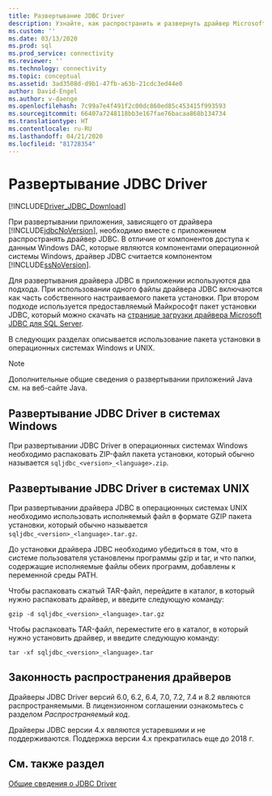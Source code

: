 ```yaml
---
title: Развертывание JDBC Driver
description: Узнайте, как распространить и развернуть драйвер Microsoft JDBC Driver for SQL Server для приложения и какие файлы для этого необходимы.
ms.custom: ''
ms.date: 03/13/2020
ms.prod: sql
ms.prod_service: connectivity
ms.reviewer: ''
ms.technology: connectivity
ms.topic: conceptual
ms.assetid: 3ad3508d-d9b1-47fb-a63b-21cdc3ed44e0
author: David-Engel
ms.author: v-daenge
ms.openlocfilehash: 7c99a7e4f491f2c00dc860ed85c453415f993593
ms.sourcegitcommit: 66407a7248118bb3e167fae76bacaa868b134734
ms.translationtype: HT
ms.contentlocale: ru-RU
ms.lasthandoff: 04/21/2020
ms.locfileid: "81728354"
---
```

# <a name="deploying-the-jdbc-driver"></a>Развертывание JDBC Driver

[!INCLUDE[Driver_JDBC_Download](../../includes/driver_jdbc_download.md)]

При развертывании приложения, зависящего от драйвера [!INCLUDE[jdbcNoVersion](../../includes/jdbcnoversion_md.md)], необходимо вместе с приложением распространять драйвер JDBC. В отличие от компонентов доступа к данным Windows DAC, которые являются компонентами операционной системы Windows, драйвер JDBC считается компонентом [!INCLUDE[ssNoVersion](../../includes/ssnoversion-md.md)].  
  
Для развертывания драйвера JDBC в приложении используются два подхода. При использовании одного файлы драйвера JDBC включаются как часть собственного настраиваемого пакета установки. При втором подходе используется предоставляемый Майкрософт пакет установки JDBC, который можно скачать на [странице загрузки драйвера Microsoft JDBC для SQL Server](download-microsoft-jdbc-driver-for-sql-server.md).  
  
В следующих разделах описывается использование пакета установки в операционных системах Windows и UNIX.  
  
> [!NOTE]  
> Дополнительные общие сведения о развертывании приложений Java см. на веб-сайте Java.  
  
## <a name="deploying-the-jdbc-driver-on-windows-systems"></a>Развертывание JDBC Driver в системах Windows

При развертывании JDBC Driver в операционных системах Windows необходимо распаковать ZIP-файл пакета установки, который обычно называется `sqljdbc_<version>_<language>.zip`.

## <a name="deploying-the-driver-on-unix-systems"></a>Развертывание JDBC Driver в системах UNIX

При развертывании драйвера JDBC в операционных системах UNIX необходимо использовать исполняемый файл в формате GZIP пакета установки, который обычно называется `sqljdbc_<version>_<language>.tar.gz`.  
  
До установки драйвера JDBC необходимо убедиться в том, что в системе пользователя установлены программы gzip и tar, и что папки, содержащие исполняемые файлы обеих программ, добавлены к переменной среды PATH.  
  
Чтобы распаковать сжатый TAR-файл, перейдите в каталог, в который нужно распаковать драйвер, и введите следующую команду:  
  
`gzip -d sqljdbc_<version>_<language>.tar.gz`  
  
Чтобы распаковать TAR-файл, переместите его в каталог, в который нужно установить драйвер, и введите следующую команду:  
  
`tar -xf sqljdbc_<version>_<language>.tar`  

## <a name="legalities-of-driver-redistribution"></a>Законность распространения драйверов

Драйверы JDBC Driver версий 6.0, 6.2, 6.4, 7.0, 7.2, 7.4 и 8.2 являются распространяемыми. В лицензионном соглашении ознакомьтесь с разделом _Распространяемый код_.

Драйверы JDBC версии 4.x являются устаревшими и не поддерживаются. Поддержка версии 4.x прекратилась еще до 2018 г.

## <a name="see-also"></a>См. также раздел

[Общие сведения о JDBC Driver](overview-of-the-jdbc-driver.md)  
